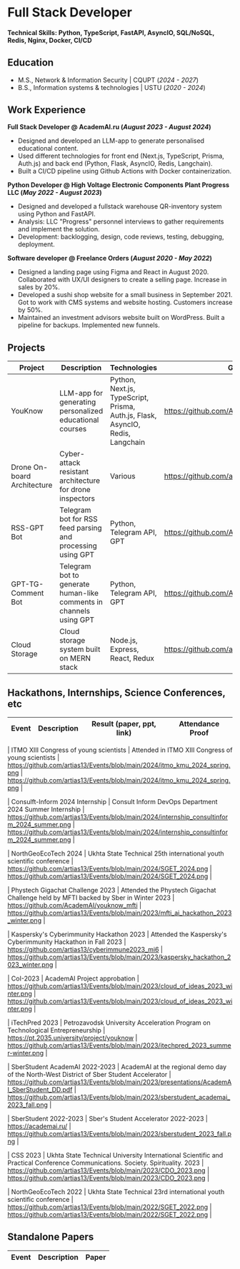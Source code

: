 # Full Stack Developer

#### Technical Skills: Python, TypeScript, FastAPI, AsyncIO, SQL/NoSQL, Redis, Nginx, Docker, CI/CD

## Education

- M.S., Network & Information Security | CQUPT (_2024 - 2027_)
- B.S., Information systems & technologies | USTU (_2020 - 2024_)

## Work Experience

**Full Stack Developer @ AcademAI.ru (_August 2023 - August 2024_)**

- Designed and developed an LLM-app to generate personalised educational content.
- Used different technologies for front end (Next.js, TypeScript, Prisma, Auth.js) and back end (Python, Flask, AsyncIO, Redis, Langchain).
- Built a CI/CD pipeline using Github Actions with Docker containerization.

**Python Developer @ High Voltage Electronic Components Plant Progress LLC (_May 2022 - August 2023_)**

- Designed and developed a fullstack warehouse QR-inventory system using Python and FastAPI.
- Analysis: LLC "Progress" personnel interviews to gather requirements and implement the solution.
- Development: backlogging, design, code reviews, testing, debugging, deployment.

**Software developer @ Freelance Orders (_August 2020 - May 2022_)**

- Designed a landing page using Figma and React in August 2020. Collaborated with UX/UI designers to create a selling page. Increase in sales by 20%.
- Developed a sushi shop website for a small business in September 2021. Got to work with CMS systems and website hosting. Customers increase by 50%.
- Maintained an investment advisors website built on WordPress. Built a pipeline for backups. Implemented new funnels.

## Projects

| Project                     | Description                                                        | Technologies                                                                   | GitHub Repository                                 |
| --------------------------- | ------------------------------------------------------------------ | ------------------------------------------------------------------------------ | ------------------------------------------------- |
| YouKnow                     | LLM-app for generating personalized educational courses            | Python, Next.js, TypeScript, Prisma, Auth.js, Flask, AsyncIO, Redis, Langchain | https://github.com/AcademAI/youknow               |
| Drone On-board Architecture | Cyber-attack resistant architecture for drone inspectors           | Various                                                                        | https://github.com/artias13/cyberimmune2023_mi6   |
| RSS-GPT Bot                 | Telegram bot for RSS feed parsing and processing using GPT         | Python, Telegram API, GPT                                                      | https://github.com/AcademAI/rss_gpt_telegram      |
| GPT-TG-Comment Bot          | Telegram bot to generate human-like comments in channels using GPT | Python, Telegram API, GPT                                                      | https://github.com/AcademAI/GPTCommenter4Telegram |
| Cloud Storage               | Cloud storage system built on MERN stack                           | Node.js, Express, React, Redux                                                 | https://github.com/artias13/Cloud                 |

## Hackathons, Internships, Science Conferences, etc

| Event | Description | Result (paper, ppt, link) | Attendance Proof |
| ----- | ----------- | ------------------------- | ---------------- |

| ITMO XIII Congress of young scientists | Attended in ITMO XIII Congress of young scientists | https://github.com/artias13/Events/blob/main/2024/itmo_kmu_2024_spring.png | https://github.com/artias13/Events/blob/main/2024/itmo_kmu_2024_spring.png |

| Consulft-Inform 2024 Internship | Consult Inform DevOps Department 2024 Summer Internship | https://github.com/artias13/Events/blob/main/2024/internship_consultinform_2024_summer.png | https://github.com/artias13/Events/blob/main/2024/internship_consultinform_2024_summer.png |

| NorthGeoEcoTech 2024 | Ukhta State Technical 25th international youth scientific conference | https://github.com/artias13/Events/blob/main/2024/SGET_2024.png | https://github.com/artias13/Events/blob/main/2024/SGET_2024.png |

| Phystech Gigachat Challenge 2023 | Attended the Phystech Gigachat Challenge held by MFTI backed by Sber in Winter 2023 | https://github.com/AcademAI/youknow_mfti | https://github.com/artias13/Events/blob/main/2023/mfti_ai_hackathon_2023_winter.png |

| Kaspersky's Cyberimmunity Hackathon 2023 | Attended the Kaspersky's Cyberimmunity Hackathon in Fall 2023 | https://github.com/artias13/cyberimmune2023_mi6 | https://github.com/artias13/Events/blob/main/2023/kaspersky_hackathon_2023_winter.png |

| CoI-2023 | AcademAI Project approbation | https://github.com/artias13/Events/blob/main/2023/cloud_of_ideas_2023_winter.png | https://github.com/artias13/Events/blob/main/2023/cloud_of_ideas_2023_winter.png |

| iTechPred 2023 | Petrozavodsk University Acceleration Program on Technological Entrepreneurship | https://pt.2035.university/project/youknow | https://github.com/artias13/Events/blob/main/2023/itechpred_2023_summer-winter.png |

| SberStudent AcademAI 2022-2023 | AcademAI at the regional demo day of the North-West District of Sber Student Accelerator | https://github.com/artias13/Events/blob/main/2023/presentations/AcademAI_SberStudent_DD.pdf | https://github.com/artias13/Events/blob/main/2023/sberstudent_academai_2023_fall.png |

| SberStudent 2022-2023 | Sber's Student Accelerator 2022-2023 | https://academai.ru/ | https://github.com/artias13/Events/blob/main/2023/sberstudent_2023_fall.png |

| CSS 2023 | Ukhta State Technical University International Scientific and Practical Conference Communications. Society. Spirituality. 2023 | https://github.com/artias13/Events/blob/main/2023/CDO_2023.png | https://github.com/artias13/Events/blob/main/2023/CDO_2023.png |

| NorthGeoEcoTech 2022 | Ukhta State Technical 23rd international youth scientific conference | https://github.com/artias13/Events/blob/main/2022/SGET_2022.png | https://github.com/artias13/Events/blob/main/2022/SGET_2022.png |

## Standalone Papers

| Event | Description | Paper |
| ----- | ----------- | ----- |
